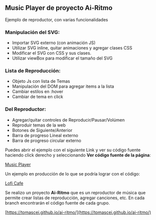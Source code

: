 ## Music Player de proyecto Ai-Ritmo

Ejemplo de reproductor, con varias funcionalidades

### Manipulación del SVG:
- Importar SVG externo (con animación JS)
- Utilizar SVG inline, quitar animaciones y agregar clases CSS
- Modificar el SVG con CSS y sus clases.
- Utilizar viewBox para modificar el tamaño del SVG

### Lista de Reproducción:
- Objeto Js con lista de Temas
- Manipulación del DOM para agregar items a la lista
- Cambiar estilos en :hover
- Cambiar de tema en click

### Del Reproductor:
- Agregar/quitar controles de Reproducir/Pausar/Volúmen
- Reproduir temas de la web
- Botones de Siguiente/Anterior
- Barra de progreso Lineal externo
- Barra de progreso circular externo



Puedes abrir el ejemplo con el siguiente Link y ver su código fuente haciendo click derecho y seleccionando **Ver código fuente de la página**:  

[Music Player](./uploads/ejemplos/music-player/index.html)

Un ejemplo en producción de lo que se podría lograr con el código:

[Lofi Cafe](https://www.lofi.cafe/)


 Se realizo un proyecto **Ai-Ritmo** que es un reproductor de música que permite crear listas de reproducción, agregar canciones, etc. En cada branch encontrarán el código fuente de cada grupo.  

[https://tomascei.github.io/ai-ritmo/](https://tomascei.github.io/ai-ritmo/)